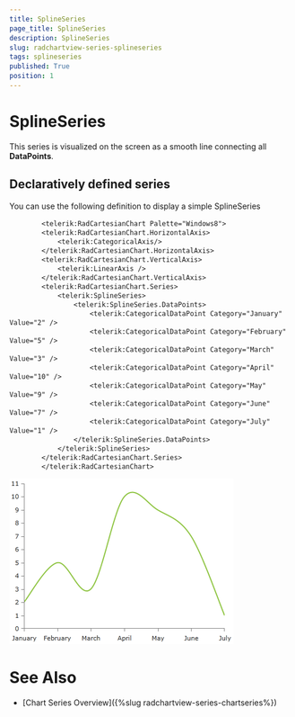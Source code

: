 ```yaml
---
title: SplineSeries
page_title: SplineSeries
description: SplineSeries
slug: radchartview-series-splineseries
tags: splineseries
published: True
position: 1
---
```


# SplineSeries



This series is visualized on the screen as a smooth line connecting all __DataPoints__.
        

## Declaratively defined series

You can use the following definition to display a simple SplineSeries

	
            <telerik:RadCartesianChart Palette="Windows8">
            <telerik:RadCartesianChart.HorizontalAxis>
                <telerik:CategoricalAxis/>
            </telerik:RadCartesianChart.HorizontalAxis>
            <telerik:RadCartesianChart.VerticalAxis>
                <telerik:LinearAxis />
            </telerik:RadCartesianChart.VerticalAxis>
            <telerik:RadCartesianChart.Series>
                <telerik:SplineSeries>
                    <telerik:SplineSeries.DataPoints>
                        <telerik:CategoricalDataPoint Category="January" Value="2" />
                        <telerik:CategoricalDataPoint Category="February" Value="5" />
                        <telerik:CategoricalDataPoint Category="March" Value="3" />
                        <telerik:CategoricalDataPoint Category="April" Value="10" />
                        <telerik:CategoricalDataPoint Category="May" Value="9" />
                        <telerik:CategoricalDataPoint Category="June" Value="7" />
                        <telerik:CategoricalDataPoint Category="July" Value="1" />
                    </telerik:SplineSeries.DataPoints>
                </telerik:SplineSeries>
            </telerik:RadCartesianChart.Series>
            </telerik:RadCartesianChart>

![radchartview-series-splineseries](images/radchartview-series-splineseries.png)

# See Also

 * [Chart Series Overview]({%slug radchartview-series-chartseries%})
